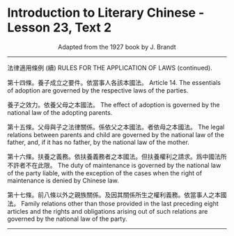 # Introduction to Literary Chinese - Lesson 23, Text 2

<center>Adapted from the 1927 book by J. Brandt</center>

<!-- 法律適用條例 (續)
國法
第十四條 養子成立之要件依當事人各該本
養子之效力依養父母之本國法
第十五條
父母與子之法律關係係依父之本
者依母之本國法
國法無父
第十六條
扶養之義務依扶養義務者之本國
法但扶養權利之請求爲中國法所不許者不
在此限
C 第十七條 前八條以外之親族關係及因其關
係所生之權利義務依當事人之本國法 -->

<!-- RULES FOR THE APPLICATION OF LAWS (continued).
Article 14. The essentials of adoption are governed by the respective laws of the parties.
The effect (效力) of adoption is governed by the national law of the adopting parents(養父母).
Article 15. The legal relations between parents and child are governed by the national law of the father, and, if it has no father, by the national law of the mother.
Article 16. The duty of maintenance is governed by the national law of the party liable (扶養義務者, with the exception(不在此限) of the cases when the right of mainte. nance (lit. the demand of the right of maintenace) is denied by Chinese law.
Article 17. Family relations other than those provided in the last preceding eight articles (前八條以外) and the rights (權利) and obligations (義務) arising(所生之) out of such relations are governed by the national law of the party. -->

---

法律適用條例 (續)
RULES FOR THE APPLICATION OF LAWS (continued).

第十四條。養子成立之要件。依當事人各該本國法。
Article 14. The essentials of adoption are governed by the respective laws of the parties.

養子之效力。依養父母之本國法。
The effect of adoption is governed by the national law of the adopting parents.

第十五條。父母與子之法律關係。係依父之本國法。者依母之本國法。
The legal relations between parents and child are governed by the national law of the father, and, if it has no father, by the national law of the mother.

第十六條。扶養之義務。依扶養義務者之本國法。但扶養權利之請求。爲中國法所不許者不在此限。
The duty of maintenance is governed by the national law of the party liable, with the exception of the cases when the right of maintenance is denied by Chinese law.

第十七條。前八條以外之親族關係。及因其關係所生之權利義務。依當事人之本國法。
Family relations other than those provided in the last preceding eight articles and the rights and obligations arising out of such relations are governed by the national law of the party.

---
